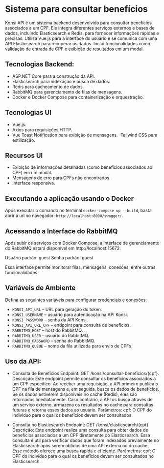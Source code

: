 # Sistema para consultar benefícios
Konsi API é um sistema backend desenvolvido para consultar benefícios associados a um CPF. Ele integra diferentes serviços externos e bases de dados, incluindo Elasticsearch e Redis, para fornecer informações rápidas e precisas. Utiliza Vue.js para a interface do usuário e se comunica com uma API Elasticsearch para recuperar os dados. Inclui funcionalidades como validação de entrada de CPF e exibição de resultados em um modal.

## Tecnologias Backend: 

- ASP.NET Core para a construção da API.
- Elasticsearch para indexação e busca de dados.
- Redis para cacheamento de dados.
- RabbitMQ para gerenciamento de filas de mensagens.
- Docker e Docker Compose para containerização e orquestração.

## Tecnologias UI
- Vue.js.
- Axios para requisições HTTP.
- Vue Toast Notification para exibição de mensagens.
-Tailwind CSS para estilização.

## Recursos UI
- Exibição de informações detalhadas (como benefícios associados ao CPF) em um modal.
- Mensagens de erro para CPFs não encontrados.
- Interface responsiva.

## Executando a aplicação usando o Docker

Após executar o comando no terminal `docker-compose up --build`, basta abrir a url no navegador: `http://localhost:8000/swagger/`.

## Acessando a Interface do RabbitMQ
Após subir os serviços com Docker Compose, a interface de gerenciamento do RabbitMQ estará disponível em http://localhost:15672.

Usuário padrão: guest
Senha padrão: guest

Essa interface permite monitorar filas, mensagens, conexões, entre outras funcionalidades.

## Variáveis de Ambiente
Defina as seguintes variáveis para configurar credenciais e conexões:

- `KONSI_API_URL` – URL para geração do token.
- `KONSI_USERNAME` – usuário para autenticação na API Konsi.
- `KONSI_PASSWORD` – senha da API Konsi.
- `KONSI_API_URL_CPF` – endpoint para consulta de benefícios.
- `RABBITMQ_HOST` – host do RabbitMQ.
- `RABBITMQ_USER` – usuário do RabbitMQ.
- `RABBITMQ_PASSWORD` – senha do RabbitMQ.
- `RABBITMQ_QUEUE` – nome da fila utilizada para envio de CPFs.

## Uso da API:

- Consulta de Benefícios
Endpoint: GET /konsi/consultar-beneficios/{cpf}.
Descrição: Este endpoint permite consultar os benefícios associados a um CPF específico. Ao receber uma requisição, a API primeiro publica o CPF na fila de mensagens e, em seguida, busca os dados de benefícios. Se os dados estiverem disponíveis no cache (Redis), eles são retornados imediatamente. Caso contrário, a API os busca através de um serviço externo, armazena os resultados no cache para consultas futuras e retorna esses dados ao usuário.
Parâmetros:
cpf: O CPF do indivíduo para o qual os benefícios devem ser consultados.

- Consulta no Elasticsearch
Endpoint: GET /konsi/elasticsearch/{cpf}
Descrição: Este endpoint realiza uma consulta para obter dados de benefícios associados a um CPF diretamente do Elasticsearch. Essa consulta é útil para verificar dados que foram indexados previamente no Elasticsearch após serem obtidos de uma API externa ou do cache. Esse método oferece uma busca rápida e eficiente.
Parâmetros:
cpf: O CPF do indivíduo para o qual os benefícios devem ser consultados no Elasticsearch.

